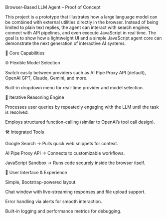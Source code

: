 Browser-Based LLM Agent – Proof of Concept

This project is a prototype that illustrates how a large language model can be combined with external utilities directly in the browser. Instead of being limited to plain text replies, the agent can interact with search engines, connect with API pipelines, and even execute JavaScript in real time. The goal is to show how a lightweight UI and a simple JavaScript agent core can demonstrate the next generation of interactive AI systems.

🔹 Core Capabilities

🌐 Flexible Model Selection

Switch easily between providers such as AI Pipe Proxy API (default), OpenAI GPT, Claude, Gemini, and more.

Built-in dropdown menu for real-time provider and model selection.

🤖 Iterative Reasoning Engine

Processes user queries by repeatedly engaging with the LLM until the task is resolved.

Employs structured function-calling (similar to OpenAI’s tool call design).

🛠 Integrated Tools

Google Search → Pulls quick web snippets for context.

AI Pipe Proxy API → Connects to customizable workflows.

JavaScript Sandbox → Runs code securely inside the browser itself.

🎨 User Interface & Experience

Simple, Bootstrap-powered layout.

Chat window with live-streaming responses and file upload support.

Error handling via alerts for smooth interaction.

Built-in logging and performance metrics for debugging.
